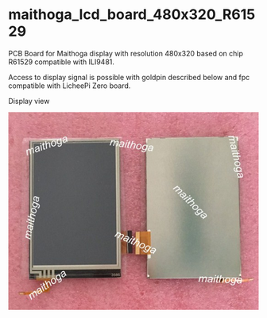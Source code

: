 # maithoga_lcd_board_480x320_R61529
PCB Board for Maithoga display with resolution 480x320 based on chip R61529 compatible with ILI9481.

Access to display signal is possible with goldpin described below and fpc compatible with LicheePi Zero board.

Display view

![Display_View](display_view.jpg)
